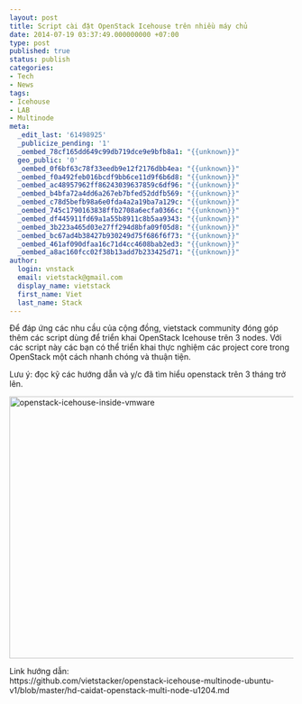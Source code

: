 ```yaml
---
layout: post
title: Script cài đặt OpenStack Icehouse trên nhiều máy chủ
date: 2014-07-19 03:37:49.000000000 +07:00
type: post
published: true
status: publish
categories:
- Tech
- News
tags:
- Icehouse
- LAB
- Multinode
meta:
  _edit_last: '61498925'
  _publicize_pending: '1'
  _oembed_78cf165dd649c99db719dce9e9bfb8a1: "{{unknown}}"
  geo_public: '0'
  _oembed_0f6bf63c78f33eedb9e12f2176dbb4ea: "{{unknown}}"
  _oembed_f0a492feb016bcdf9bb6ce11d9f6b6d8: "{{unknown}}"
  _oembed_ac48957962ff86243039637859c6df96: "{{unknown}}"
  _oembed_b4bfa72a4dd6a267eb7bfed52ddfb569: "{{unknown}}"
  _oembed_c78d5befb98a6e0fda4a2a19ba7a129c: "{{unknown}}"
  _oembed_745c1790163838ffb2708a6ecfa0366c: "{{unknown}}"
  _oembed_df445911fd69a1a55b8911c8b5aa9343: "{{unknown}}"
  _oembed_3b223a465d03e27ff294d8bfa09f05d8: "{{unknown}}"
  _oembed_bc67ad4b38427b930249d75f686f6f73: "{{unknown}}"
  _oembed_461af090dfaa16c71d4cc4608bab2ed3: "{{unknown}}"
  _oembed_a8ac160fcc02f38b13add7b233425d71: "{{unknown}}"
author:
  login: vnstack
  email: vietstack@gmail.com
  display_name: vietstack
  first_name: Viet
  last_name: Stack
---
```

<p>Để đáp ứng các nhu cầu của cộng đồng, vietstack community đóng góp thêm các script dùng để triển khai OpenStack Icehouse trên 3 nodes. Với các script này các bạn có thể triển khai thực nghiệm các project core trong OpenStack một cách nhanh chóng và thuận tiện.</p>
<p>Lưu ý: đọc kỹ các hướng dẫn và y/c đã tìm hiểu openstack trên 3 tháng trở lên.</p>
<p><a href="https://vietstack.files.wordpress.com/2014/07/openstack-icehouse-inside-vmware.png"><img class="aligncenter size-large wp-image-305" src="{{ site.baseurl }}/pictures/openstack-icehouse-inside-vmware.png?w=630" alt="openstack-icehouse-inside-vmware" width="630" height="465" /></a></p>
<p>Link hướng dẫn:<br />
https://github.com/vietstacker/openstack-icehouse-multinode-ubuntu-v1/blob/master/hd-caidat-openstack-multi-node-u1204.md</p>
<p>&nbsp;</p>
